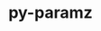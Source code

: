 ---
title: "py-paramz"
layout: cache
categories: [package, develop]
meta: {"compilers": ["none"], "num_specs": 10, "num_specs_by_stack": {"e4s": 10, "root": 10}, "oss": ["ubuntu22.04"], "platforms": ["linux"], "stacks": ["e4s", "root"], "targets": ["x86_64_v3"], "versions": ["0.9.5"]}
spec_details: [{"compiler": "none", "hash": "as4vljpejgh7m2idhzcdb2f2xdbiekup", "os": "ubuntu22.04", "platform": "linux", "size": "-", "stacks": ["e4s", "root"], "target": "x86_64_v3", "variants": ["build_system=python_pip"], "versions": ["0.9.5"]}, {"compiler": "none", "hash": "bzdv33awrpva2bf5tho2w5bhg6b7fhin", "os": "ubuntu22.04", "platform": "linux", "size": "-", "stacks": ["e4s", "root"], "target": "x86_64_v3", "variants": ["build_system=python_pip"], "versions": ["0.9.5"]}, {"compiler": "none", "hash": "cevcwcaenmk7vd5l27bbtgkuuvgbira7", "os": "ubuntu22.04", "platform": "linux", "size": "-", "stacks": ["e4s", "root"], "target": "x86_64_v3", "variants": ["build_system=python_pip"], "versions": ["0.9.5"]}, {"compiler": "none", "hash": "cvoyyn5ey55zcwpwtjsrx44d5f537t22", "os": "ubuntu22.04", "platform": "linux", "size": "-", "stacks": ["e4s", "root"], "target": "x86_64_v3", "variants": ["build_system=python_pip"], "versions": ["0.9.5"]}, {"compiler": "none", "hash": "hmamkzimvw5f7bk76wer5dyxjcayctsi", "os": "ubuntu22.04", "platform": "linux", "size": "-", "stacks": ["e4s", "root"], "target": "x86_64_v3", "variants": ["build_system=python_pip"], "versions": ["0.9.5"]}, {"compiler": "none", "hash": "hoj5wilzlzugu7trkoo2hcffuht35e3m", "os": "ubuntu22.04", "platform": "linux", "size": "-", "stacks": ["e4s", "root"], "target": "x86_64_v3", "variants": ["build_system=python_pip"], "versions": ["0.9.5"]}, {"compiler": "none", "hash": "ungbb6h6bk43urqy44or5faywm3ghhqz", "os": "ubuntu22.04", "platform": "linux", "size": "-", "stacks": ["e4s", "root"], "target": "x86_64_v3", "variants": ["build_system=python_pip"], "versions": ["0.9.5"]}, {"compiler": "none", "hash": "vfc5dnd7jyvv6qyec3cqj6k54hlyhmhq", "os": "ubuntu22.04", "platform": "linux", "size": "-", "stacks": ["e4s", "root"], "target": "x86_64_v3", "variants": ["build_system=python_pip"], "versions": ["0.9.5"]}, {"compiler": "none", "hash": "x5cifefamiow7ft34b3fpndhr2a53br5", "os": "ubuntu22.04", "platform": "linux", "size": "-", "stacks": ["e4s", "root"], "target": "x86_64_v3", "variants": ["build_system=python_pip"], "versions": ["0.9.5"]}, {"compiler": "none", "hash": "y4xdjy5sdyc7b4n6eesqmg3nn33fukjk", "os": "ubuntu22.04", "platform": "linux", "size": "-", "stacks": ["e4s", "root"], "target": "x86_64_v3", "variants": ["build_system=python_pip"], "versions": ["0.9.5"]}]
---